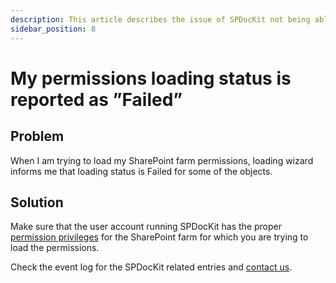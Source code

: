 ```yaml
---
description: This article describes the issue of SPDocKit not being able to load SharePoint farm permissions.
sidebar_position: 8
---
```


# My permissions loading status is reported as ”Failed”

## Problem

When I am trying to load my SharePoint farm permissions, loading wizard informs me that loading status is Failed for some of the objects.

## Solution

Make sure that the user account running SPDocKit has the proper [permission privileges](../../requirements/user-permissions-requirements.mdx) for the SharePoint farm for which you are trying to load the permissions.

Check the event log for the SPDocKit related entries and [contact us](https://www.syskit.com/company/contact-us/).

